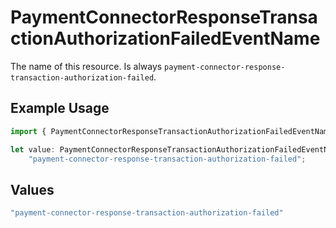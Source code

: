 # PaymentConnectorResponseTransactionAuthorizationFailedEventName

The name of this resource. Is always `payment-connector-response-transaction-authorization-failed`.

## Example Usage

```typescript
import { PaymentConnectorResponseTransactionAuthorizationFailedEventName } from "@gr4vy/sdk/models/components";

let value: PaymentConnectorResponseTransactionAuthorizationFailedEventName =
    "payment-connector-response-transaction-authorization-failed";
```

## Values

```typescript
"payment-connector-response-transaction-authorization-failed"
```